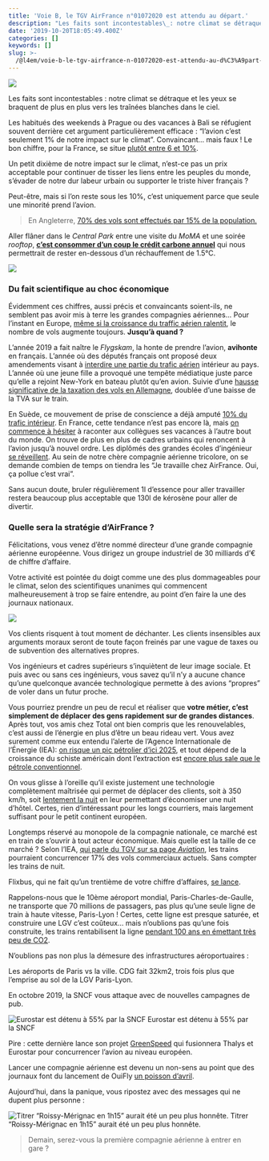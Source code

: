```yaml
---
title: 'Voie B, le TGV AirFrance n°01072020 est attendu au départ.'
description: "Les faits sont incontestables\_: notre climat se détraque et les yeux se braquent de plus en plus vers les traînées blanches dans le ciel."
date: '2019-10-20T18:05:49.400Z'
categories: []
keywords: []
slug: >-
  /@l4em/voie-b-le-tgv-airfrance-n-01072020-est-attendu-au-d%C3%A9part-55f05f86fb42
---
```


![](https://cdn-images-1.medium.com/max/800/1*lgbRWT3Chvu4V_ybv307Yw.jpeg)

Les faits sont incontestables : notre climat se détraque et les yeux se braquent de plus en plus vers les traînées blanches dans le ciel.

Les habitués des weekends à Prague ou des vacances à Bali se réfugient souvent derrière cet argument particulièrement efficace : “l’avion c’est seulement 1% de notre impact sur le climat”. Convaincant… mais faux ! Le bon chiffre, pour la France, se situe [plutôt entre 6 et 10%](https://theshiftproject.org/article/aerien-climat-fiscalite-manuel-auto-defense-intellectuelle/).

Un petit dixième de notre impact sur le climat, n’est-ce pas un prix acceptable pour continuer de tisser les liens entre les peuples du monde, s’évader de notre dur labeur urbain ou supporter le triste hiver français ?

Peut-être, mais si l’on reste sous les 10%, c’est uniquement parce que seule une minorité prend l’avion.

> En Angleterre, [70% des vols sont effectués par 15% de la population.](https://fullfact.org/economy/do-15-people-take-70-flights/)

Aller flâner dans le _Central Park_ entre une visite du _MoMA_ et une soirée _rooftop_, [**c’est consommer d’un coup le crédit carbone annuel**](https://futur.eco/simulateur/transport/avion/impact) qui nous permettrait de rester en-dessous d’un réchauffement de 1.5°C.

![](https://cdn-images-1.medium.com/max/800/1*gERdyuRRghS_LGBsakP_gw.jpeg)

### Du fait scientifique au choc économique

Évidemment ces chiffres, aussi précis et convaincants soient-ils, ne semblent pas avoir mis à terre les grandes compagnies aériennes… Pour l’instant en Europe, [même si la croissance du traffic aérien ralentit](https://www.air-journal.fr/2019-08-10-la-croissance-du-trafic-aerien-ralentit-en-europe-5214297.html), le nombre de vols augmente toujours. **Jusqu’à quand ?**

L’année 2019 a fait naître le _Flygskam_, la honte de prendre l’avion, **avihonte** en français. L’année où des députés français ont proposé deux amendements visant à [interdire une partie du trafic aérien](https://francoisruffin.fr/loi-aerien-train) intérieur au pays. L’année où une jeune fille a provoqué une tempête médiatique juste parce qu’elle a rejoint New-York en bateau plutôt qu’en avion. Suivie d’une [hausse significative de la taxation des vols en Allemagne](https://www.lesechos.fr/industrie-services/tourisme-transport/lallemagne-va-augmenter-drastiquement-sa-taxe-sur-les-billets-davion-1140616), doublée d’une baisse de la TVA sur le train.

En Suède, ce mouvement de prise de conscience a déjà amputé [10% du trafic intérieur](http://www.rfi.fr/europe/20190816-suede-baisse-nombre-passagers-vols-interieurs-flygskam). En France, cette tendance n’est pas encore là, mais [on commence à hésiter](https://mobile.francetvinfo.fr/monde/environnement/est-ce-que-je-suis-encore-credible-ecolos-convaincus-ils-nous-racontent-leurs-dilemmes-quotidiens-pour-respecter-leurs-principes_3602765.amp?__twitter_impression=true) à raconter aux collègues ses vacances à l’autre bout du monde. On trouve de plus en plus de cadres urbains qui renoncent à l’avion jusqu’à nouvel ordre. Les diplômés des grandes écoles d’ingénieur [se réveillent](https://etudiant.lefigaro.fr/article/les-etudiants-de-grandes-ecoles-lancent-un-manifeste-pour-le-climat_471a11f0-cbbe-11e8-913b-46be04476de0/). Au sein de notre chère compagnie aérienne tricolore, on se demande combien de temps on tiendra les “Je travaille chez AirFrance. Oui, ça pollue c’est vrai”.

Sans aucun doute, bruler régulièrement 1l d’essence pour aller travailler restera beaucoup plus acceptable que 130l de kérosène pour aller de divertir.

### Quelle sera la stratégie d’AirFrance ?

Félicitations, vous venez d’être nommé directeur d’une grande compagnie aérienne européenne. Vous dirigez un groupe industriel de 30 milliards d’€ de chiffre d’affaire.

Votre activité est pointée du doigt comme une des plus dommageables pour le climat, selon des scientifiques unanimes qui commencent malheureusement à trop se faire entendre, au point d’en faire la une des journaux nationaux.

![](https://cdn-images-1.medium.com/max/800/1*4sdIiOfwPq-Q9vdusXoKEQ.jpeg)

Vos clients risquent à tout moment de déchanter. Les clients insensibles aux arguments moraux seront de toute façon freinés par une vague de taxes ou de subvention des alternatives propres.

Vos ingénieurs et cadres supérieurs s’inquiètent de leur image sociale. Et puis avec ou sans ces ingénieurs, vous savez qu’il n’y a aucune chance qu’une quelconque avancée technologique permette à des avions “propres” de voler dans un futur proche.

Vous pourriez prendre un peu de recul et réaliser que **votre métier, c’est simplement de déplacer des gens rapidement sur de grandes distances**. Après tout, vos amis chez Total ont bien compris que les renouvelables, c’est aussi de l’énergie en plus d’être un beau rideau vert. Vous avez surement comme eux entendu l’alerte de l’Agence Internationale de l’Énergie (IEA): [on risque un pic pétrolier d’ici 2025](https://www.lemonde.fr/blog/petrole/2019/09/13/la-production-americaine-de-petrole-a-cesse-de-croitre/), et tout dépend de la croissance du schiste américain dont l’extraction est [encore plus sale que le pétrole conventionnel](https://www.nationalgeographic.fr/environnement/2019/08/pics-de-methane-dans-latmosphere-lexploitation-du-gaz-de-schiste-mise-en).

On vous glisse à l’oreille qu’il existe justement une technologie complètement maîtrisée qui permet de déplacer des clients, soit à 350 km/h, soit [lentement la nuit](https://ouiautraindenuit.wordpress.com) en leur permettant d’économiser une nuit d’hôtel. Certes, rien d’intéressant pour les longs courriers, mais largement suffisant pour le petit continent européen.

Longtemps réservé au monopole de la compagnie nationale, ce marché est en train de s’ouvrir à tout acteur économique. Mais quelle est la taille de ce marché ? Selon l’IEA, [qui parle du TGV sur sa page _Aviation_](https://www.iea.org/tcep/transport/aviation/#high-speed-rail), les trains pourraient concurrencer 17% des vols commerciaux actuels. Sans compter les trains de nuit.

Flixbus, qui ne fait qu’un trentième de votre chiffre d’affaires, [se lance](https://www.lepoint.fr/societe/flixtrain-depose-cinq-projets-de-trains-grandes-lignes-17-06-2019-2319388_23.php).

Rappelons-nous que le 10ème aéroport mondial, Paris-Charles-de-Gaulle, ne transporte que 70 millions de passagers, pas plus qu’une seule ligne de train à haute vitesse, Paris-Lyon ! Certes, cette ligne est presque saturée, et construire une LGV c’est coûteux… mais n’oublions pas qu’une fois construite, les trains rentabilisent la ligne [pendant 100 ans en émettant très peu de CO2](https://twitter.com/i/web/status/1142757866740355073).

N’oublions pas non plus la démesure des infrastructures aéroportuaires :

Les aéroports de Paris vs la ville. CDG fait 32km2, trois fois plus que l’emprise au sol de la LGV Paris-Lyon.

En octobre 2019, la SNCF vous attaque avec de nouvelles campagnes de pub.

![Eurostar est détenu à 55% par la SNCF](https://cdn-images-1.medium.com/max/800/1*XZ_KCJA0mTVKIrZ4rbCrFw.jpeg)
Eurostar est détenu à 55% par la SNCF

Pire : cette dernière lance son projet [GreenSpeed](https://www.lesechos.fr/industrie-services/tourisme-transport/la-sncf-souhaite-fusionner-eurostar-et-thalys-1135327) qui fusionnera Thalys et Eurostar pour concurrencer l’avion au niveau européen.

Lancer une compagnie aérienne est devenu un non-sens au point que des journaux font du lancement de OuiFly [un poisson d’avril](https://www.lechotouristique.com/article/la-sncf-lance-ouifly-sa-compagnie-aerienne).

Aujourd’hui, dans la panique, vous ripostez avec des messages qui ne dupent plus personne :

![Titrer “Roissy-Mérignac en 1h15” aurait été un peu plus honnête.](https://cdn-images-1.medium.com/max/800/1*N63nnHk-BoGXsX47v8mUCQ.jpeg)
Titrer “Roissy-Mérignac en 1h15” aurait été un peu plus honnête.

> Demain, serez-vous la première compagnie aérienne à entrer en gare ?